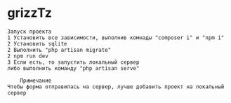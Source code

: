 # grizzTz
    Запуск проекта
    1 Установить все зависимости, выполнив комнады "composer i" и "npm i"
    2 Установить sqlite
    2 Выполнить "php artisan migrate"
    2 npm run dev
    3 Если есть, то запустить локальный сервер 
    либо выполнить команду "php artisan serve"

        Примечание
    Чтобы форма отправилась на сервер, лучше добавить проект на локальный сервер


 
